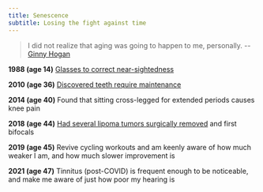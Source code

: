 ```yaml
---
title: Senescence
subtitle: Losing the fight against time
---
```


> I did not realize that aging was going to happen to me, personally.
> -- [Ginny Hogan](https://www.tiktok.com/@ginnyhogan/video/7219643115387309358)

**1988 (age 14)**
[Glasses to correct near-sightedness](/logs/events/1989-respectacled/)

**2010 (age 36)**
[Discovered teeth require maintenance](/2010/05/10/defective.html)

**2014 (age 40)**
Found that sitting cross-legged for extended periods causes knee pain

**2018 (age 44)**
[Had several lipoma tumors surgically removed](/logs/events/2018-angiolipoma/)
and first bifocals

**2019 (age 45)**
Revive cycling workouts and am keenly aware of how much weaker I am, and how much slower improvement is

**2021 (age 47)**
Tinnitus (post-COVID) is frequent enough to be noticeable, and make me aware of just how poor my hearing is
